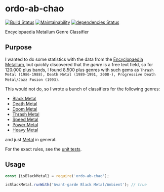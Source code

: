 # ordo-ab-chao
[![Build Status](https://travis-ci.com/kyusu/ordo-ab-chao.svg?branch=master)](https://travis-ci.com/kyusu/ordo-ab-chao)
[![Maintainability](https://api.codeclimate.com/v1/badges/3579410cd123c5b893a8/maintainability)](https://codeclimate.com/github/kyusu/ordo-ab-chao/maintainability)
[![dependencies Status](https://david-dm.org/kyusu/ordo-ab-chao/status.svg)](https://david-dm.org/kyusu/ordo-ab-chao)


Encyclopaedia Metallum Genre Classifier

## Purpose

I wanted to do some statistics with the data from the [Encyclopaedia Metallum](https://www.metal-archives.com), but
quickly discovered that the _genre_ is a free text field, so for 120.000 plus bands, I found 8.500 plus genres with
such gems as `Thrash Metal (1986-1988), Death Metal (1989-1991, 2008-), Progressive Death Metal/Jazz Fusion (1993)`.

This would not do, so I wrote a bunch of classifiers for the following genres:

- [Black Metal](src/isBlackMetal.js)
- [Death Metal](src/isDeathMetal.js)
- [Doom Metal](src/isDeathMetal.js)
- [Thrash Metal](src/isThrashMetal.js)
- [Speed Metal](src/isSpeedMetal.js)
- [Power Metal](src/isPowerMetal.js)
- [Heavy Metal](src/isHeavyMetal.js)

and just [Metal](src/isMetal.js) in general.

For the exact rules, see the [unit tests](tests).

## Usage
```javascript
const {isBlackMetal} = require('ordo-ab-chao');

isBlackMetal.runWith('Avant-garde Black Metal/Ambient'); // true
```
